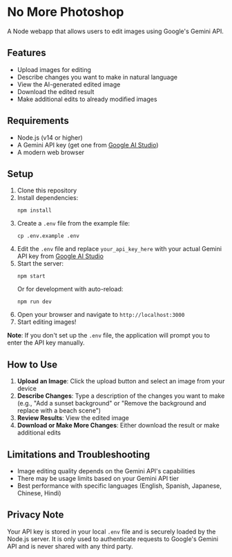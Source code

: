# No More Photoshop

A Node webapp that allows users to edit images using Google's Gemini API.

## Features

- Upload images for editing
- Describe changes you want to make in natural language
- View the AI-generated edited image
- Download the edited result
- Make additional edits to already modified images

## Requirements

- Node.js (v14 or higher)
- A Gemini API key (get one from [Google AI Studio](https://ai.google.dev/))
- A modern web browser

## Setup

1. Clone this repository
2. Install dependencies:
   ```
   npm install
   ```
3. Create a `.env` file from the example file:
   ```
   cp .env.example .env
   ```
4. Edit the `.env` file and replace `your_api_key_here` with your actual Gemini API key from [Google AI Studio](https://ai.google.dev/)
5. Start the server:
   ```
   npm start
   ```
   Or for development with auto-reload:
   ```
   npm run dev
   ```
6. Open your browser and navigate to `http://localhost:3000`
7. Start editing images!

**Note**: If you don't set up the `.env` file, the application will prompt you to enter the API key manually.

## How to Use

1. **Upload an Image**: Click the upload button and select an image from your device
2. **Describe Changes**: Type a description of the changes you want to make (e.g., "Add a sunset background" or "Remove the background and replace with a beach scene")
3. **Review Results**: View the edited image
4. **Download or Make More Changes**: Either download the result or make additional edits

## Limitations and Troubleshooting

- Image editing quality depends on the Gemini API's capabilities
- There may be usage limits based on your Gemini API tier
- Best performance with specific languages (English, Spanish, Japanese, Chinese, Hindi)

## Privacy Note

Your API key is stored in your local `.env` file and is securely loaded by the Node.js server. It is only used to authenticate requests to Google's Gemini API and is never shared with any third party.

